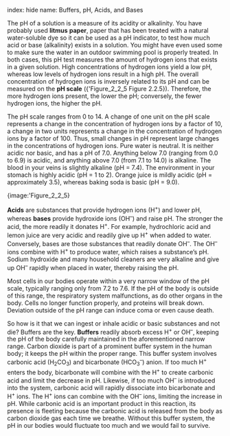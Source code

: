 index: hide
name: Buffers, pH, Acids, and Bases

The pH of a solution is a measure of its acidity or alkalinity. You have probably used  **litmus** **paper**, paper that has been treated with a natural water-soluble dye so it can be used as a pH indicator, to test how much acid or base (alkalinity) exists in a solution. You might have even used some to make sure the water in an outdoor swimming pool is properly treated. In both cases, this pH test measures the amount of hydrogen ions that exists in a given solution. High concentrations of hydrogen ions yield a low pH, whereas low levels of hydrogen ions result in a high pH. The overall concentration of hydrogen ions is inversely related to its pH and can be measured on the  **pH scale** ({'Figure_2_2_5 Figure 2.2.5}). Therefore, the more hydrogen ions present, the lower the pH; conversely, the fewer hydrogen ions, the higher the pH.

The pH scale ranges from 0 to 14. A change of one unit on the pH scale represents a change in the concentration of hydrogen ions by a factor of 10, a change in two units represents a change in the concentration of hydrogen ions by a factor of 100. Thus, small changes in pH represent large changes in the concentrations of hydrogen ions. Pure water is neutral. It is neither acidic nor basic, and has a pH of 7.0. Anything below 7.0 (ranging from 0.0 to 6.9) is acidic, and anything above 7.0 (from 7.1 to 14.0) is alkaline. The blood in your veins is slightly alkaline (pH = 7.4). The environment in your stomach is highly acidic (pH = 1 to 2). Orange juice is mildly acidic (pH = approximately 3.5), whereas baking soda is basic (pH = 9.0).


{image:'Figure_2_2_5}
        

 **Acids** are substances that provide hydrogen ions (H<sup>+</sup>) and lower pH, whereas  **bases** provide hydroxide ions (OH<sup>–</sup>) and raise pH. The stronger the acid, the more readily it donates H<sup>+</sup>. For example, hydrochloric acid and lemon juice are very acidic and readily give up H<sup>+</sup> when added to water. Conversely, bases are those substances that readily donate OH<sup>–</sup>. The OH<sup>–</sup> ions combine with H<sup>+</sup> to produce water, which raises a substance’s pH. Sodium hydroxide and many household cleaners are very alkaline and give up OH<sup>–</sup> rapidly when placed in water, thereby raising the pH.

Most cells in our bodies operate within a very narrow window of the pH scale, typically ranging only from 7.2 to 7.6. If the pH of the body is outside of this range, the respiratory system malfunctions, as do other organs in the body. Cells no longer function properly, and proteins will break down. Deviation outside of the pH range can induce coma or even cause death.

So how is it that we can ingest or inhale acidic or basic substances and not die? Buffers are the key.  **Buffers** readily absorb excess H<sup>+</sup> or OH<sup>–</sup>, keeping the pH of the body carefully maintained in the aforementioned narrow range. Carbon dioxide is part of a prominent buffer system in the human body; it keeps the pH within the proper range. This buffer system involves carbonic acid (H<sub>2</sub>CO<sub>3</sub>) and bicarbonate (HCO<sub>3</sub><sup>–</sup>) anion. If too much H<sup>+</sup> enters the body, bicarbonate will combine with the H<sup>+</sup> to create carbonic acid and limit the decrease in pH. Likewise, if too much OH<sup>–</sup> is introduced into the system, carbonic acid will rapidly dissociate into bicarbonate and H<sup>+</sup> ions. The H<sup>+</sup> ions can combine with the OH<sup>–</sup> ions, limiting the increase in pH. While carbonic acid is an important product in this reaction, its presence is fleeting because the carbonic acid is released from the body as carbon dioxide gas each time we breathe. Without this buffer system, the pH in our bodies would fluctuate too much and we would fail to survive.

